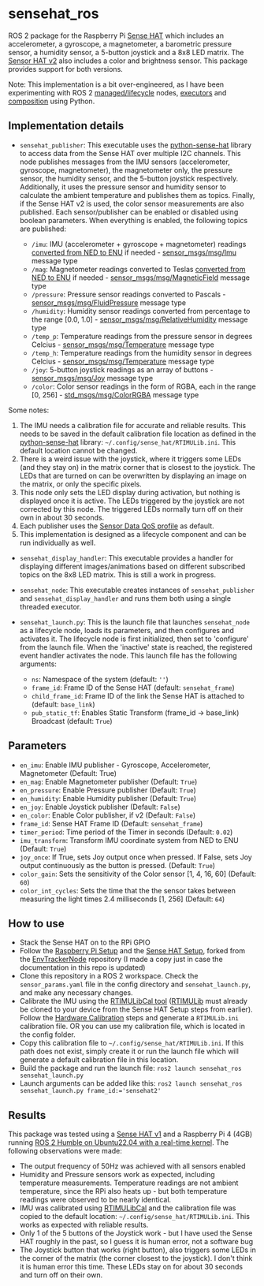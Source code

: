 # sensehat_ros
ROS 2 package for the Raspberry Pi [Sense HAT](https://www.raspberrypi.com/documentation/accessories/sense-hat.html) which includes an accelerometer, a gyroscope, a magnetometer, a barometric pressure sensor, a humidity sensor, a 5-button joystick and a 8x8 LED matrix. The [Sensor HAT v2](https://www.raspberrypi.com/products/sense-hat/) also includes a color and brightness sensor. This package provides support for both versions.

Note: This implementation is a bit over-engineered, as I have been experimenting with ROS 2 [managed/lifecycle](https://design.ros2.org/articles/node_lifecycle.html) nodes, [executors](https://docs.ros.org/en/humble/Concepts/About-Executors.html#executors) and [composition](https://github.com/ros2/examples/blob/rolling/rclpy/executors/examples_rclpy_executors/composed.py) using Python.

## Implementation details

* ```sensehat_publisher```: This executable uses the [python-sense-hat](https://github.com/astro-pi/python-sense-hat) library to access data from the Sense HAT over multiple I2C channels. This node publishes messages from the IMU sensors (accelerometer, gyroscope, magnetometer), the magnetometer only, the pressure sensor, the humidity sensor, and the 5-button joystick respectively. Additionally, it uses the pressure sensor and humidity sensor to calculate the ambient temperature and publishes them as topics. Finally, if the Sense HAT v2 is used, the color sensor measurements are also published. Each sensor/publisher can be enabled or disabled using boolean parameters. When everything is enabled, the following topics are published:

    * ```/imu```: IMU (accelerometer + gyroscope + magnetometer) readings [converted from NED to ENU](https://github.com/mavlink/mavros/issues/49) if needed - [sensor_msgs/msg/Imu](https://docs.ros2.org/foxy/api/sensor_msgs/msg/Imu.html) message type
    * ```/mag```: Magnetometer readings converted to Teslas [converted from NED to ENU](https://github.com/mavlink/mavros/issues/49) if needed - [sensor_msgs/msg/MagneticField](https://docs.ros2.org/foxy/api/sensor_msgs/msg/MagneticField.html) message type
    * ```/pressure```: Pressure sensor readings converted to Pascals - [sensor_msgs/msg/FluidPressure](https://docs.ros2.org/foxy/api/sensor_msgs/msg/FluidPressure.html) message type
    * ```/humidity```: Humidity sensor readings converted from percentage to the range [0.0, 1.0] - [sensor_msgs/msg/RelativeHumidity](https://docs.ros2.org/foxy/api/sensor_msgs/msg/RelativeHumidity.html) message type
    * ```/temp_p```: Temperature readings from the pressure sensor in degrees Celcius - [sensor_msgs/msg/Temperature](https://docs.ros2.org/foxy/api/sensor_msgs/msg/Temperature.html) message type
    * ```/temp_h```: Temperature readings from the humidity sensor in degrees Celcius - [sensor_msgs/msg/Temperature](https://docs.ros2.org/foxy/api/sensor_msgs/msg/Temperature.html) message type
    * ```/joy```: 5-button joystick readings as an array of buttons - [sensor_msgs/msg/Joy](https://docs.ros2.org/foxy/api/sensor_msgs/msg/Joy.html) message type
    * ```/color```: Color sensor readings in the form of RGBA, each in the range [0, 256] - [std_msgs/msg/ColorRGBA](https://docs.ros2.org/foxy/api/std_msgs/msg/ColorRGBA.html) message type

Some notes:
1. The IMU needs a calibration file for accurate and reliable results. This needs to be saved in the default calibration file location as defined in the [python-sense-hat](https://github.com/astro-pi/python-sense-hat) library: ```~/.config/sense_hat/RTIMULib.ini```. This default location cannot be changed.
2. There is a weird issue with the joystick, where it triggers some LEDs (and they stay on) in the matrix corner that is closest to the joystick. The LEDs that are turned on can be overwritten by displaying an image on the matrix, or only the specific pixels. 
3. This node only sets the LED display during activation, but nothing is displayed once it is active. The LEDs triggered by the joystick are not corrected by this node. The triggered LEDs normally turn off on their own in about 30 seconds.
4. Each publisher uses the [Sensor Data QoS profile](https://docs.ros.org/en/rolling/Concepts/About-Quality-of-Service-Settings.html#qos-profiles) as default.
5. This implementation is designed as a lifecycle component and can be run individually as well.


* ```sensehat_display_handler```: This executable provides a handler for displaying different images/animations based on different subscribed topics on the 8x8 LED matrix. This is still a work in progress.

* ```sensehat_node```: This executable creates instances of ```sensehat_publisher``` and ```sensehat_display_handler``` and runs them both using a single threaded executor. 

* ```sensehat_launch.py```: This is the launch file that launches ```sensehat_node``` as a  lifecycle node, loads its parameters, and then configures and activates it. The lifecycle node is first initialized, then set to 'configure' from the launch file. When the 'inactive' state is reached, the registered event handler activates the node. This launch file has the following arguments:
    * ```ns```: Namespace of the system (default: ```''```)
    * ```frame_id```: Frame ID of the Sense HAT (default: ```sensehat_frame```)
    * ```child_frame_id```: Frame ID of the link the Sense HAT is attached to (default: ```base_link```)
    * ```pub_static_tf```: Enables Static Transform (frame_id -> base_link) Broadcast (default: ```True```)

## Parameters

* ```en_imu```: Enable IMU publisher - Gyroscope, Accelerometer, Magnetometer (Default: True)
* ```en_mag```: Enable Magnetometer publisher (Default: ```True```)
* ```en_pressure```: Enable Pressure publisher (Default: ```True```)
* ```en_humidity```: Enable Humidity publisher (Default: ```True```)
* ```en_joy```: Enable Joystick publisher (Default: ```False```)
* ```en_color```: Enable Color publisher, if v2 (Default: ```False```)
* ```frame_id```: Sense HAT Frame ID (Default: ```sensehat_frame```)
* ```timer_period```: Time period of the Timer in seconds (Default: ```0.02```)
* ```imu_transform```: Transform IMU coordinate system from NED to ENU (Default: ```True```)
* ```joy_once```: If True, sets Joy output once when pressed. If False, sets Joy output continuously as the button is pressed. (Default: ```True```)
* ```color_gain```:  Sets the sensitivity of the Color sensor [1, 4, 16, 60] (Default: ```60```)
* ```color_int_cycles```: Sets the time that the the sensor takes between measuring the light times 2.4 milliseconds [1, 256] (Default: ```64```)

## How to use

* Stack the Sense HAT on to the RPi GPIO 
* Follow the [Raspberry Pi Setup](https://gist.github.com/adityakamath/63eacf890381f9428f822742d49255c8) and the [Sense HAT Setup](https://gist.github.com/adityakamath/897d1933b3fe9ec5b7d388aabb7de9ef), forked from the [EnvTrackerNode](https://github.com/J-Pai/EnvTrackerNode) repository (I made a copy just in case the documentation in this repo is updated) 
* Clone this repository in a ROS 2 workspace. Check the ```sensor_params.yaml``` file in the config directory and ```sensehat_launch.py```, and make any necessary changes.
* Calibrate the IMU using the [RTIMULibCal tool](https://github.com/RPi-Distro/RTIMULib/tree/master/Linux/RTIMULibCal) ([RTIMULib](https://github.com/RPi-Distro/RTIMULib) must already be cloned to your device from the Sense HAT Setup steps from earlier). Follow the [Hardware Calibration](https://www.raspberrypi.com/documentation/accessories/sense-hat.html#hardware-calibration) steps and generate a ```RTIMULib.ini``` calibration file. OR you can use my calibration file, which is located in the config folder.
* Copy this calibration file to ```~/.config/sense_hat/RTIMULib.ini```. If this path does not exist, simply create it or run the launch file which will generate a default calibration file in this location.
* Build the package and run the launch file: ```ros2 launch sensehat_ros sensehat_launch.py```
* Launch arguments can be added like this: ```ros2 launch sensehat_ros sensehat_launch.py frame_id:='sensehat2'```

## Results

This package was tested using a [Sense HAT v1](https://www.raspberrypi.com/documentation/accessories/sense-hat.html#introducing-the-sense-hat) and a Raspberry  Pi 4 (4GB) running [ROS 2 Humble on Ubuntu22.04 with a real-time kernel](https://github.com/ros-realtime/ros-realtime-rpi4-image). The following observations were made:
* The output frequency of 50Hz was achieved with all sensors enabled
* Humidity and Pressure sensors work as expected, including temperature measurements. Temperature readings are not ambient temperature, since the RPi also heats up - but both temperature readings were observed to be nearly identical.
* IMU was calibrated using [RTIMULibCal](https://github.com/RPi-Distro/RTIMULib/tree/master/Linux/RTIMULibCal) and the calibration file was copied to the default location: ```~/.config/sense_hat/RTIMULib.ini```. This works as expected with reliable results.
* Only 1 of the 5 buttons of the Joystick work - but I have used the Sense HAT roughly in the past, so I guess it is human error, not a software bug
* The Joystick button that works (right button), also triggers some LEDs in the corner of the matrix (the corner closest to the joystick). I don't think it is human error this time. These LEDs stay on for about 30 seconds and turn off on their own. 
